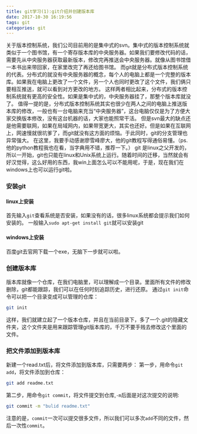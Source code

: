```yaml
---
title: git学习(1):git介绍并创建版本库
date: 2017-10-30 16:19:56
tags: git
categories: git
---
```

关于版本控制系统，我们公司目前用的是集中式的svn。集中式的版本控制系统就类似于一个图书馆，有一个寄存版本库的中央服务器。如果我们要修改代码的话，需要先从中央服务器获取最新版本，修改完再推送会中央服务器。就像从图书馆借一本书出来带回家，在家里改完了再还给图书馆。
而git就是分布式版本控制系统的代表。分布式的就没有中央服务器的概念，每个人的电脑上都是一个完整的版本库。如果我在电脑上更改了一个文件，另一个人也同时更改了这个文件，我们俩只要相互推送，就可以看到对方更改的地方。
这样两者相比起来，分布式的版本控制系统就有更高的安全性。如果是集中式的，中央服务器挂了，那整个版本库就没了。
值得一提的是，分布式版本控制系统其实也很少在两人之间的电脑上推送版本库的修改，一般也有一台电脑来充当“中央服务器”，这台电脑仅仅是为了方便大家交换版本修改，没有这台机器的话，大家也能照常干活。
但是svn最大的缺点还是他需要联网，如果在局域网内，如果带宽更大，其实也还好。但是如果在互联网上，网速慢就很坑爹了，而git就没有这方面的烦恼。于此同时，git的分支管理也异常强大。
在这里，我要手动感谢廖雪峰廖大，他的git教程写得通俗易懂。（ps.他的python教程我也在看，当字典用不错，推荐一下。）
git 是linux之父开发的，所以一开始，git也只能在linux和Unix系统上运行。随着时间的迁移，当然就会有好汉觉得，这么好用的东西，我win上面怎么可以不能用呢，于是，现在我们在windows上也可以运行git啦。
### 安装git
#### linux上安装
首先输入`git`查看系统是否安装，如果没有的话，很多linux系统都会提示我们如何安装的。
一般输入`sudo apt-get install git`就可以安装git
#### windows上安装
百度git去官网下载一个exe，无脑下一步就可以啦。
### 创建版本库
版本库就像一个仓库，在我们电脑里，可以理解成一个目录。里面所有文件的修改删除，git都能跟踪，我们可以在任何时刻追踪历史，进行还原。
通过`git init`命令可以把一个目录变成可以管理的仓库：
```bash
git init
```
这样，我们就建立起了一个版本仓库，并且在当前目录下，多了一个.git的隐藏文件夹，这个文件夹是用来跟踪管理git版本库的，千万不要手贱去修改这个里面的文件。
### 把文件添加到版本库
新建一个read.txt后，将文件添加到版本库，只需要两步：
第一步，用命令`git add`，将文件添加到仓库：
```bash
git add readme.txt
```
第二步，用命令`git commit`，将文件提交到仓库,`-m`后面是对这次提交的说明:
```bash
git commit -m "bulid readme.txt"
```
注意的是，`commit`一次可以提交很多文件，所以我们可以多次`add`不同的文件，然后一次性`commit`。